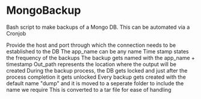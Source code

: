 # MongoBackup
Bash script to make backups of a Mongo DB. This can be automated via a Cronjob

Provide the host and port through which the connection needs to be established to the DB
The app_name can be any name
Time stamp states the frequency of the backups
The backup gets named with the app_name + timestamp
Out_path represents the location where the output will be created
During the backup process, the DB gets locked and just after the process completion it gets unlocked
Every backup gets created with the default name "dump" and it is moved to a seperate folder to include the name we require
This is converted to a tar file for ease of handling
